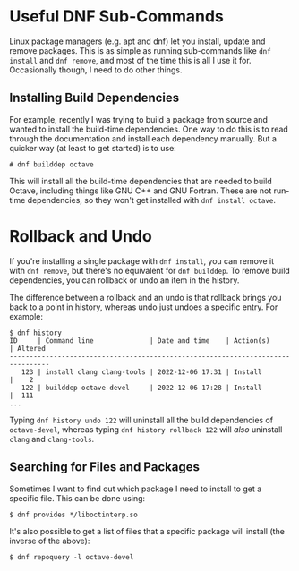 # Useful DNF Sub-Commands

Linux package managers (e.g. apt and dnf) let you install, update and remove
packages. This is as simple as running sub-commands like `dnf install` and `dnf
remove`, and most of the time this is all I use it for. Occasionally though, I
need to do other things.

## Installing Build Dependencies

For example, recently I was trying to build a package from source and wanted to
install the build-time dependencies. One way to do this is to read through the
documentation and install each dependency manually. But a quicker way (at least
to get started) is to use:

```
# dnf builddep octave
```

This will install all the build-time dependencies that are needed to build
Octave, including things like GNU C++ and GNU Fortran. These are not run-time
dependencies, so they won't get installed with `dnf install octave`.

# Rollback and Undo

If you're installing a single package with `dnf install`, you can remove it
with `dnf remove`, but there's no equivalent for `dnf builddep`. To remove
build dependencies, you can rollback or undo an item in the history.

The difference between a rollback and an undo is that rollback brings you back
to a point in history, whereas undo just undoes a specific entry. For example:

```
$ dnf history
ID     | Command line              | Date and time    | Action(s)      | Altered
--------------------------------------------------------------------------------
   123 | install clang clang-tools | 2022-12-06 17:31 | Install        |    2   
   122 | builddep octave-devel     | 2022-12-06 17:28 | Install        |  111   
...
```

Typing `dnf history undo 122` will uninstall all the build dependencies of
`octave-devel`, whereas typing `dnf history rollback 122` will _also_ uninstall
`clang` and `clang-tools`.

## Searching for Files and Packages

Sometimes I want to find out which package I need to install to get a specific
file. This can be done using:

```
$ dnf provides */liboctinterp.so
```

It's also possible to get a list of files that a specific package will install
(the inverse of the above):

```
$ dnf repoquery -l octave-devel
```
